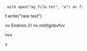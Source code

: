      with open("my_file.txt", "a") as f:
   f.write("new text")

vv 
Endnnn
///
    nv
  nnbfgnbvfvv 
  
        
  
nvv   
 

  v
   
  
 
    
  
 
  
 
 

